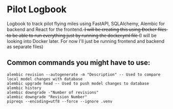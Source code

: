 # Pilot Logbook

Logbook to track pilot flying miles using FastAPI, SQLAlchemy, Alembic for backend and React for the frontend. ̶I̶ ̶w̶i̶l̶l̶ ̶b̶e̶ ̶c̶r̶e̶a̶t̶i̶n̶g̶ ̶t̶h̶i̶s̶ ̶u̶s̶i̶n̶g̶ ̶D̶o̶c̶k̶e̶r̶ ̶f̶i̶l̶e̶s̶ ̶t̶o̶ ̶b̶e̶ ̶a̶b̶l̶e̶ ̶t̶o̶ ̶r̶u̶n̶ ̶e̶v̶e̶r̶y̶t̶h̶i̶n̶g̶ ̶j̶u̶s̶t̶ ̶b̶y̶ ̶r̶u̶n̶n̶i̶n̶g̶ ̶t̶h̶e̶ ̶d̶o̶c̶k̶e̶r̶.̶y̶m̶l̶ ̶f̶i̶l̶e̶
(I will be looking into Docker later. For now I'll just be running frontend and backend as separate files)

## Common commands you might have to use:
 ```
alembic revision --autogenerate -m "Description" -- Used to compare local model changes with database
alembic upgrade head -- Used to push model changes to database
alembic history
alembic downgrade -"Number of revisions"
alembic downgrade "Revision Number"
pipreqs --encoding=utf8 --force --ignore .venv
```
